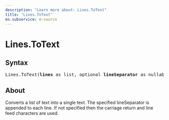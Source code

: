 ```yaml
---
description: "Learn more about: Lines.ToText"
title: "Lines.ToText"
ms.subservice: m-source
---
```

# Lines.ToText

## Syntax

<pre>
Lines.ToText(<b>lines</b> as list, optional <b>lineSeparator</b> as nullable text) as text
</pre>

## About

Converts a list of text into a single text. The specified lineSeparator is appended to each line. If not specified then the carriage return and line feed characters are used.
